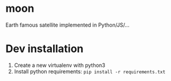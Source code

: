 # moon
Earth famous satellite implemented in Python/JS/...

# Dev installation

1. Create a new virtualenv with python3
2. Install python requirements: `pip install -r requirements.txt`
